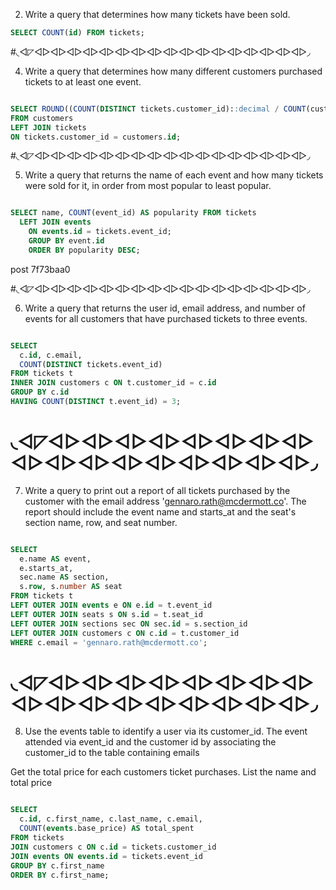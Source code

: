 
2. Write a query that determines how many tickets have been sold.

```sql
SELECT COUNT(id) FROM tickets;
```

#◟◅◸◅▻◅▻◅▻◅▻◅▻◅▻◅▻◅▻◅▻◅▻◅▻◅▻◅▻◅▻◅▻◅▻◅▻◞

4. Write a query that determines how many different customers purchased tickets to at least one event.

```sql

SELECT ROUND((COUNT(DISTINCT tickets.customer_id)::decimal / COUNT(customers.id) * 100), 2 )
FROM customers
LEFT JOIN tickets
ON tickets.customer_id = customers.id;

```

#◟◅◸◅▻◅▻◅▻◅▻◅▻◅▻◅▻◅▻◅▻◅▻◅▻◅▻◅▻◅▻◅▻◅▻◅▻◞

5. Write a query that returns the name of each event and how many tickets were sold for it, in order from most popular to least popular.


```sql

SELECT name, COUNT(event_id) AS popularity FROM tickets
  LEFT JOIN events
    ON events.id = tickets.event_id;
    GROUP BY event.id
    ORDER BY popularity DESC;

```

post 7f73baa0

#◟◅◸◅▻◅▻◅▻◅▻◅▻◅▻◅▻◅▻◅▻◅▻◅▻◅▻◅▻◅▻◅▻◅▻◅▻◞


6. Write a query that returns the user id, email address, and number of events for all customers that have purchased tickets to three events.


```sql

SELECT 
  c.id, c.email,
  COUNT(DISTINCT tickets.event_id)
FROM tickets t
INNER JOIN customers c ON t.customer_id = c.id
GROUP BY c.id
HAVING COUNT(DISTINCT t.event_id) = 3;

```
 
# ◟◅◸◅▻◅▻◅▻◅▻◅▻◅▻◅▻◅▻◅▻◅▻◅▻◅▻◅▻◅▻◅▻◅▻◅▻◞

7. Write a query to print out a report of all tickets purchased by the customer with the email address 'gennaro.rath@mcdermott.co'. The report should include the event name and starts_at and the seat's section name, row, and seat number.

```sql

SELECT 
  e.name AS event,
  e.starts_at,
  sec.name AS section, 
  s.row, s.number AS seat
FROM tickets t
LEFT OUTER JOIN events e ON e.id = t.event_id
LEFT OUTER JOIN seats s ON s.id = t.seat_id
LEFT OUTER JOIN sections sec ON sec.id = s.section_id
LEFT OUTER JOIN customers c ON c.id = t.customer_id
WHERE c.email = 'gennaro.rath@mcdermott.co';

```

# ◟◅◸◅▻◅▻◅▻◅▻◅▻◅▻◅▻◅▻◅▻◅▻◅▻◅▻◅▻◅▻◅▻◅▻◅▻◞

8. Use the events table to identify a user via its customer_id. The event attended via event_id and the customer id by associating the customer_id to the table containing emails

Get the total price for each customers ticket purchases. List the name and total price

```sql

SELECT 
  c.id, c.first_name, c.last_name, c.email,
  COUNT(events.base_price) AS total_spent
FROM tickets
JOIN customers c ON c.id = tickets.customer_id
JOIN events ON events.id = tickets.event_id
GROUP BY c.first_name
ORDER BY c.first_name;

```
